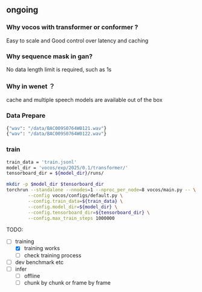 ## ongoing

### Why vocos with transformer or conformer ?
Easy to scale and Good control over latency and caching

### Why sequence mask in gan?
No data length limit is required, such as 1s

###  Why in wenet ？
cache and multiple speech models are  available out of the box


### Data Prepare
```bash
{"wav": "/data/BAC009S0764W0121.wav"}
{"wav": "/data/BAC009S0764W0122.wav"}
```
### train
```bash
train_data = 'train.jsonl'
model_dir = 'vocos/exp/2025/0.1/transformer/'
tensorboard_dir = ${model_dir}/runs/

mkdir -p $model_dir $tensorboard_dir
torchrun --standalone --nnodes=1 --nproc_per_node=8 vocos/main.py -- \
        --config vocos/configs/default.py \
        --config.train_data=${train_data} \
        --config.model_dir=${model_dir} \
        --config.tensorboard_dir=${tensorboard_dir} \
        --config.max_train_steps 1000000
```

TODO:
- [ ] training 
  - [x] training works
  - [ ] check training process
- [ ] dev benchmark etc
- [ ] infer
   - [ ] offline
   - [ ] chunk by chunk or frame by frame
